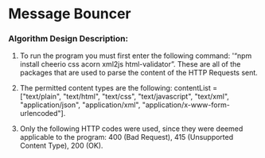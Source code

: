# Message Bouncer
### Algorithm Design Description: 

1. To run the program you must first enter the following command:  '“npm install cheerio css acorn xml2js html-validator”. These are all of the packages that are used to parse the content of the HTTP Requests sent. 

2. The permitted content types are the following: contentList =  ["text/plain", "text/html", "text/css", "text/javascript", "text/xml", "application/json", "application/xml", "application/x-www-form-urlencoded"]. 

3. Only the following HTTP codes were used, since they were deemed applicable to the program: 400 (Bad Request), 415 (Unsupported Content Type), 200 (OK). 